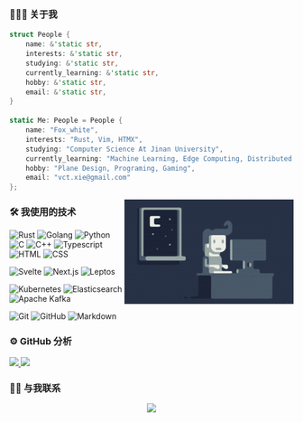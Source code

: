 ### 👨🏻‍💻 关于我

```rust
struct People {
    name: &'static str,
    interests: &'static str,
    studying: &'static str,
    currently_learning: &'static str,
    hobby: &'static str,
    email: &'static str,
}

static Me: People = People {
    name: "Fox_white",
    interests: "Rust, Vim, HTMX",
    studying: "Computer Science At Jinan University",
    currently_learning: "Machine Learning, Edge Computing, Distributed Services",
    hobby: "Plane Design, Programing, Gaming",
    email: "vct.xie@gmail.com"
};
```
<img alt="Night Coding" src="https://raw.githubusercontent.com/foxwhite25/foxwhite25/master/Night-Coding.gif" align="right"/>

### 🛠 我使用的技术

![Rust](https://img.shields.io/badge/-Rust-05122A?style=for-the-badge&logo=rust)
![Golang](https://img.shields.io/badge/-Go-05122A?style=for-the-badge&logo=go)
![Python](https://img.shields.io/badge/-Python-05122A?style=for-the-badge&logo=python)
![C](https://img.shields.io/badge/-C-05122A?style=for-the-badge&logo=C&logoColor=A8B9CC)
![C++](https://img.shields.io/badge/-C++-05122A?style=for-the-badge&logo=C%2B%2B&logoColor=00599C)
![Typescript](https://img.shields.io/badge/-TypeScript-05122A?style=for-the-badge&logo=typescript)
![HTML](https://img.shields.io/badge/-HTML-05122A?style=for-the-badge&logo=HTML5)
![CSS](https://img.shields.io/badge/-CSS-05122A?style=for-the-badge&logo=CSS3&logoColor=1572B6)

![Svelte](https://img.shields.io/badge/-Svelte-05122A?style=for-the-badge&logo=svelte)
![Next.js](https://img.shields.io/badge/-next.js-05122A?style=for-the-badge&logo=next.js)
![Leptos](https://img.shields.io/badge/-Leptos-05122A?style=for-the-badge&logo=Leptos)

![Kubernetes](https://img.shields.io/badge/-Kubernetes-05122A?style=for-the-badge&logo=Kubernetes)
![Elasticsearch](https://img.shields.io/badge/-Elasticsearch-05122A?style=for-the-badge&logo=Elasticsearch)
![Apache Kafka](https://img.shields.io/badge/-Apache%20Kafka-05122A?style=for-the-badge&logo=Apache%20Kafka)

![Git](https://img.shields.io/badge/-Git-05122A?style=for-the-badge&logo=git)
![GitHub](https://img.shields.io/badge/-GitHub-05122A?style=for-the-badge&logo=github)
![Markdown](https://img.shields.io/badge/-Markdown-05122A?style=for-the-badge&logo=markdown)

### ⚙️ GitHub 分析

<p align="left">
<a href="https://github.com/foxwhite25">
  <img height="180em" src="https://github-readme-stats-eight-theta.vercel.app/api?username=foxwhite25&show_icons=true&theme=algolia&include_all_commits=true&count_private=true"/>
  <img height="180em" src="https://github-readme-stats-eight-theta.vercel.app/api/top-langs/?username=foxwhite25&layout=compact&langs_count=8&theme=algolia"/>
</a>
</p>

### 🤝🏻 与我联系

<p align="center">
<a href="mailto:vct.xie@gmail.com"><img src="https://img.shields.io/badge/-vct.xie@gmail.com-D14836?style=flat-square&logo=Gmail&logoColor=white"/></a>
</p>
